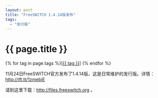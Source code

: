 ```yaml
---
layout: post
title: "FreeSWITCH 1.4.14版发布"
tags:
  - "发行版"
---
```


# {{ page.title }}

<div class="tags">
{% for tag in page.tags %}[<a class="tag" href="/tags.html#{{ tag }}">{{ tag }}</a>] {% endfor %}
</div>

11月24日FreeSWITCH官方发布了1.4.14版，这是日常维护的发行版。详情：<http://ift.tt/1zmebiE>

请到这里下载：<http://files.freeswitch.org> 。
